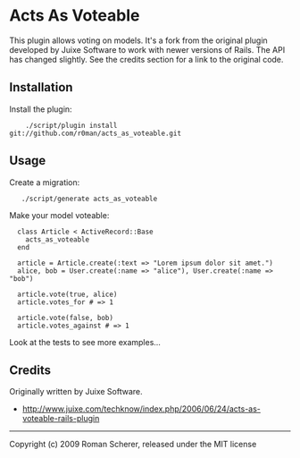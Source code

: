Acts As Voteable
================

This plugin allows voting on models. It's a fork from the original
plugin developed by Juixe Software to work with newer versions of
Rails. The API has changed slightly. See the credits section for a
link to the original code.

Installation
------------

Install the plugin:

        ./script/plugin install git://github.com/r0man/acts_as_voteable.git

Usage
-----

Create a migration:

       ./script/generate acts_as_voteable

Make your model voteable:

      class Article < ActiveRecord::Base
        acts_as_voteable
      end

      article = Article.create(:text => "Lorem ipsum dolor sit amet.")
      alice, bob = User.create(:name => "alice"), User.create(:name => "bob")

      article.vote(true, alice)
      article.votes_for # => 1

      article.vote(false, bob)
      article.votes_against # => 1

Look at the tests to see more examples...

Credits
-------

Originally written by Juixe Software.

- <http://www.juixe.com/techknow/index.php/2006/06/24/acts-as-voteable-rails-plugin>

---

Copyright (c) 2009 Roman Scherer, released under the MIT license
